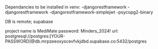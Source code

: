 Dependancies to be installed in venv:
-djangorestframework
-djangorestframework
-djangorestframework-simplejwt
-psycopg2-binary


DB is remote; supabase

project name is MediMate
password: Minders_2024!
url: postgresql://postgres:[YOUR-PASSWORD]@db.mrpzeeoxyscevfvkjdbd.supabase.co:5432/postgres